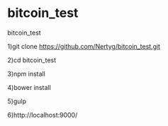# bitcoin_test
bitcoin_test

1)git clone https://github.com/Nertyg/bitcoin_test.git

2)cd bitcoin_test

3)npm install

4)bower install

5)gulp

6)http://localhost:9000/